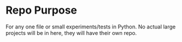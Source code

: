 # Repo Purpose
For any one file or small experiments/tests in Python. No actual large projects will be in here, they will have their own repo.
